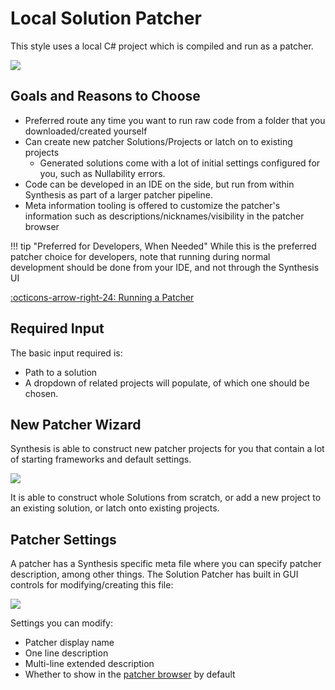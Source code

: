 # Local Solution Patcher
This style uses a local C# project which is compiled and run as a patcher.

![](https://i.imgur.com/FUGCqsN.png)

## Goals and Reasons to Choose

- Preferred route any time you want to run raw code from a folder that you downloaded/created yourself
- Can create new patcher Solutions/Projects or latch on to existing projects
   - Generated solutions come with a lot of initial settings configured for you, such as Nullability errors.
- Code can be developed in an IDE on the side, but run from within Synthesis as part of a larger patcher pipeline. 
- Meta information tooling is offered to customize the patcher's information such as descriptions/nicknames/visibility in the patcher browser

!!! tip "Preferred for Developers, When Needed"
    While this is the preferred patcher choice for developers, note that running during normal development should be done from your IDE, and not through the Synthesis UI

[:octicons-arrow-right-24: Running a Patcher](Running-And-Debugging.md)
	
## Required Input
The basic input required is:

- Path to a solution
- A dropdown of related projects will populate, of which one should be chosen.

## New Patcher Wizard
Synthesis is able to construct new patcher projects for you that contain a lot of starting frameworks and default settings.

![](https://i.imgur.com/06H1CRa.png)

It is able to construct whole Solutions from scratch, or add a new project to an existing solution, or latch onto existing projects.

## Patcher Settings
A patcher has a Synthesis specific meta file where you can specify patcher description, among other things.  The Solution Patcher has built in GUI controls for modifying/creating this file:

![](https://i.imgur.com/mTJevUM.png)

Settings you can modify:

- Patcher display name
- One line description
- Multi-line extended description
- Whether to show in the [patcher browser](https://github.com/Mutagen-Modding/Synthesis/wiki/Git-Repository#patcher-browser) by default
